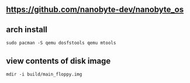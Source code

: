 

## https://github.com/nanobyte-dev/nanobyte_os

## arch install
```
sudo pacman -S qemu dosfstools qemu mtools
```

## view contents of disk image
```
mdir -i build/main_floppy.img
```
